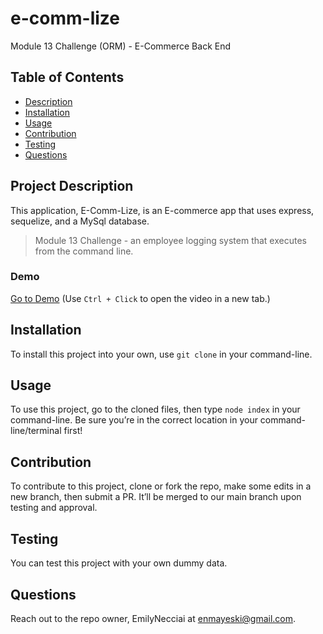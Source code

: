 # e-comm-lize
Module 13 Challenge (ORM) - E-Commerce Back End


  ## Table of Contents
  - [Description](#project-description)
  - [Installation](#installation)
  - [Usage](#usage)
  - [Contribution](#contribution)
  - [Testing](#testing)
  - [Questions](#questions)


  ## Project Description
This application, E-Comm-Lize, is an E-commerce app that uses express, sequelize, and a MySql database. 

> Module 13 Challenge - an employee logging system that executes from the command line. 


### Demo 
[Go to Demo]() (Use `Ctrl + Click` to open the video in a new tab.)


## Installation 
To install this project into your own, use `git clone` in your command-line.

## Usage 
To use this project, go to the cloned files, then type `node index` in your command-line. Be sure you’re in the correct location in your command-line/terminal first!

## Contribution
To contribute to this project, clone or fork the repo, make some edits in a new branch, then submit a PR. It’ll be merged to our main branch upon testing and approval.

## Testing
You can test this project with your own dummy data.

## Questions
Reach out to the repo owner, EmilyNecciai at enmayeski@gmail.com.


